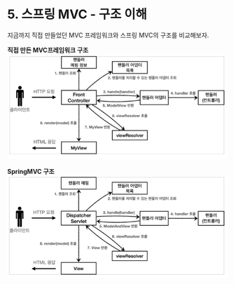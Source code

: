 # 5. 스프링 MVC - 구조 이해

지금까지 직접 만들었던 MVC 프레임워크와 스프링 MVC의 구조를 비교해보자.

**직접 만든 MVC프레임워크 구조**  
![](img/springmvc_structure_01.PNG)

**SpringMVC 구조**
![](img/springmvc_structure_02.PNG)

